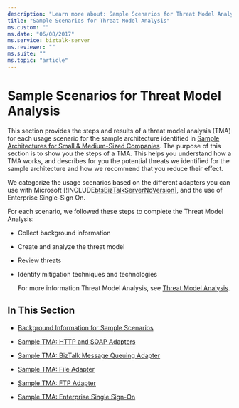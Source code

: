```yaml
---
description: "Learn more about: Sample Scenarios for Threat Model Analysis"
title: "Sample Scenarios for Threat Model Analysis"
ms.custom: ""
ms.date: "06/08/2017"
ms.service: biztalk-server
ms.reviewer: ""
ms.suite: ""
ms.topic: "article"
---
```

# Sample Scenarios for Threat Model Analysis
This section provides the steps and results of a threat model analysis (TMA) for each usage scenario for the sample architecture identified in [Sample Architectures for Small & Medium-Sized Companies](../core/sample-architectures-for-small-medium-sized-companies.md). The purpose of this section is to show you the steps of a TMA. This helps you understand how a TMA works, and describes for you the potential threats we identified for the sample architecture and how we recommend that you reduce their effect.  
  
 We categorize the usage scenarios based on the different adapters you can use with Microsoft [!INCLUDE[btsBizTalkServerNoVersion](../includes/btsbiztalkservernoversion-md.md)], and the use of Enterprise Single-Sign On.  
  
 For each scenario, we followed these steps to complete the Threat Model Analysis:  
  
- Collect background information  
  
- Create and analyze the threat model  
  
- Review threats  
  
- Identify mitigation techniques and technologies  
  
  For more information Threat Model Analysis, see [Threat Model Analysis](../core/threat-model-analysis.md).  
  
## In This Section  
  
-   [Background Information for Sample Scenarios](../core/background-information-for-sample-scenarios.md)  
  
-   [Sample TMA: HTTP and SOAP Adapters](../core/sample-tma-http-and-soap-adapters.md)  
  
-   [Sample TMA: BizTalk Message Queuing Adapter](../core/sample-tma-biztalk-message-queuing-adapter.md)  
  
-   [Sample TMA: File Adapter](../core/sample-tma-file-adapter.md)  
  
-   [Sample TMA: FTP Adapter](../core/sample-tma-ftp-adapter.md)  
  
-   [Sample TMA: Enterprise Single Sign-On](../core/sample-tma-enterprise-single-sign-on.md)
